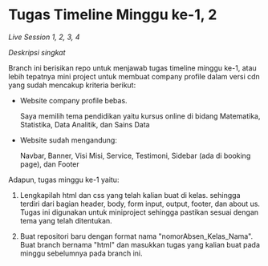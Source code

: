 # Tugas Timeline Minggu ke-1, 2

_Live Session 1, 2, 3, 4_

_Deskripsi singkat_

Branch ini berisikan repo untuk menjawab tugas timeline minggu ke-1, atau lebih tepatnya mini project untuk membuat company profile dalam versi cdn yang sudah mencakup kriteria berikut:

* Website company profile bebas.

  Saya memilih tema pendidikan yaitu kursus online di bidang Matematika, Statistika, Data Analitik, dan Sains Data

* Website sudah mengandung:

  Navbar, Banner, Visi Misi, Service, Testimoni, Sidebar (ada di booking page), dan Footer

Adapun, tugas minggu ke-1 yaitu:

1. Lengkapilah html dan css yang telah kalian buat di kelas. sehingga terdiri dari bagian header, body, form input, output, footer, dan about us. Tugas ini digunakan    untuk miniproject sehingga pastikan sesuai dengan tema yang telah ditentukan.
  
2. Buat repositori baru dengan format nama "nomorAbsen_Kelas_Nama". Buat branch bernama "html" dan masukkan tugas yang kalian buat pada minggu sebelumnya pada branch ini.
